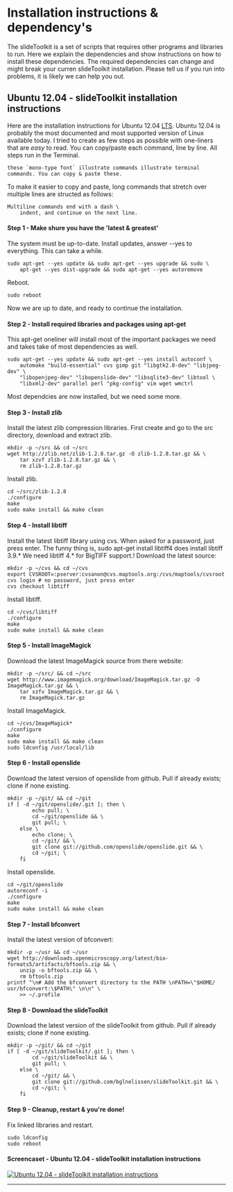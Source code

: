 Installation instructions & dependency's
============

The slideToolkit is a set of scripts that requires other programs and libraries to run. Here we explain the dependencies and show instructions on how to install these dependencies. The required dependencies can change and might break your curren slideToolkit installation. Please tell us if you run into problems, it is likely we can help you out.

Ubuntu 12.04 - slideToolkit installation instructions
--------------

Here are the installation instructions for Ubuntu 12.04 [LTS](https://wiki.ubuntu.com/LTS).
Ubuntu 12.04 is probably the most documented and most supported version
of Linux available today. I tried to create as few steps as possible
with one-liners that are *easy* to read. You can copy/paste each command, line by line. All
steps run in the Terminal.

```
these `mono-type font` illustrate commands illustrate terminal commands. You can copy & paste these.
```

To make it easier to copy and paste, long commands that stretch over multiple lines are structed as follows:

```
Multiline commands end with a dash \
	indent, and continue on the next line.
```

#### Step 1 - Make shure you have the 'latest & greatest'
The system must be up-to-date. Install updates, answer --yes to everything. This can take a while.

```
sudo apt-get --yes update && sudo apt-get --yes upgrade && sudo \
	apt-get --yes dist-upgrade && sudo apt-get --yes autoremove
```

Reboot.

```
sudo reboot
```

Now we are up to date, and ready to continue the installation.

#### Step 2 - Install required libraries and packages using apt-get
This apt-get oneliner will install most of the important packages we need and takes take of most dependencies as well.

```
sudo apt-get --yes update && sudo apt-get --yes install autoconf \
	automake "build-essential" cvs gimp git "libgtk2.0-dev" "libjpeg-dev" \
	"libopenjpeg-dev" "libopenslide-dev" "libsqlite3-dev" libtool \
	"libxml2-dev" parallel perl "pkg-config" vim wget wmctrl
```

Most dependcies are now installed, but we need some more.

#### Step 3 - Install zlib
Install the latest zlib compression libraries. First create and go to the src directory, download and extract zlib.

```
mkdir -p ~/src && cd ~/src
wget http://zlib.net/zlib-1.2.8.tar.gz -O zlib-1.2.8.tar.gz && \
	tar xzvf zlib-1.2.8.tar.gz && \
	rm zlib-1.2.8.tar.gz
```
Install zlib.

```
cd ~/src/zlib-1.2.8
./configure
make
sudo make install && make clean
```

#### Step 4 - Install libtiff
Install the latest libtiff library using cvs. When asked for a password, just press enter. The funny thing is, sudo apt-get install libtiff4 does install libtiff 3.9.* We need libtiff 4.* for BigTIFF support.! Download the latest source:

```
mkdir -p ~/cvs && cd ~/cvs
export CVSROOT=:pserver:cvsanon@cvs.maptools.org:/cvs/maptools/cvsroot
cvs login # no password, just press entercvs checkout libtiff
```
Install libtiff.

```
cd ~/cvs/libtiff
./configure
make
sudo make install && make clean
```

#### Step 5 - Install ImageMagick
Download the latest ImageMagick source from there website:

```
mkdir -p ~/src/ && cd ~/src
wget http://www.imagemagick.org/download/ImageMagick.tar.gz -O ImageMagick.tar.gz && \
	tar xzfv ImageMagick.tar.gz && \
	rm ImageMagick.tar.gz
```

Install ImageMagick.

```
cd ~/cvs/ImageMagick*
./configure
make
sudo make install && make clean
sudo ldconfig /usr/local/lib
```

#### Step 6 - Install openslide
Download the latest version of openslide from github. Pull if already exists; clone if none existing.


```
mkdir -p ~/git/ && cd ~/git
if [ -d ~/git/openslide/.git ]; then \
		echo pull; \
		cd ~/git/openslide && \
		git pull; \
	else \
		echo clone; \
		cd ~/git/ && \
		git clone git://github.com/openslide/openslide.git && \
		cd ~/git; \
	fi
```

Install openslide.

```
cd ~/git/openslide
autoreconf -i
./configure
make
sudo make install && make clean
```

#### Step 7 - Install bfconvertInstall the latest version of bfconvert:```mkdir -p ~/usr && cd ~/usrwget http://downloads.openmicroscopy.org/latest/bio-formats5/artifacts/bftools.zip && \
	unzip -o bftools.zip && \
	rm bftools.zipprintf "\n# Add the bfconvert directory to the PATH \nPATH=\"$HOME/ usr/bfconvert:\$PATH\" \n\n" \	>> ~/.profile
```

#### Step 8 - Download the slideToolkitDownload the latest version of the slideToolkit from github. Pull if already exists; clone if none existing.```
mkdir -p ~/git/ && cd ~/git
if [ -d ~/git/slideToolkit/.git ]; then \
		cd ~/git/slideToolkit && \
		git pull; \
	else \
		cd ~/git/ && \
		git clone git://github.com/bglnelissen/slideToolkit.git && \
		cd ~/git; \
	fi
```

#### Step 9 - Cleanup, restart & you're done!Fix linked libraries and restart.```sudo ldconfig
sudo reboot
```


#### Screencaset - Ubuntu 12.04 - slideToolkit installation instructions
[![Ubuntu 12.04 - slideToolkit installation instructions](http://img.youtube.com/vi/KVpZgC9pUAg/0.jpg)](http://www.youtube.com/watch?v=KVpZgC9pUAg)

---